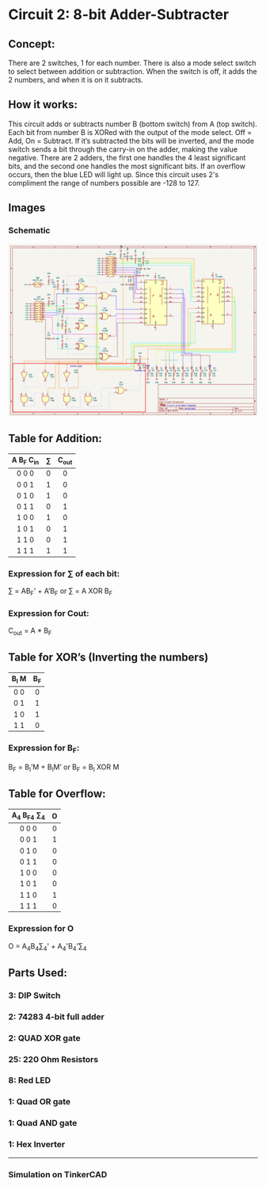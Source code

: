 # Circuit 2: 8-bit Adder-Subtracter 
## Concept:
There are 2 switches, 1 for each number. There is also a mode select switch to select between addition or subtraction. When the switch is off, it adds the 2 numbers, and when it is on it subtracts. 
## How it works:
This circuit adds or subtracts number B (bottom switch) from A (top switch). Each bit from number B is XORed with the output of the mode select. Off = Add, On = Subtract. If it’s subtracted the bits will be inverted, and the mode switch sends a bit through the carry-in on the adder, making the value negative. There are 2 adders, the first one handles the 4 least significant bits, and the second one handles the most significant bits. If an overflow occurs, then the blue LED will light up. Since this circuit uses 2's compliment the range of numbers possible are -128 to 127.

## Images
### Schematic
![Circuit 2 Schematic](Circuit_2_Schematic.png)

## Table for Addition:		
| A B<sub>F</sub> C<sub>in</sub> | ∑   | C<sub>out</sub> |	
| :----------: | :-: | :----: |
| 0 0 0	       | 0	 | 0      | 
| 0 0 1 	     | 1	 | 0	    |	
| 0 1 0        | 1   | 0	    |	
| 0 1 1        | 0	 | 1	    |
| 1 0 0	       | 1	 | 0      |
| 1 0 1        | 0	 | 1      |
| 1 1 0	       | 0   | 1      |
| 1 1 1        | 1   | 1      |

### Expression for ∑ of each bit:
∑ = AB<sub>F</sub>’ + A’B<sub>F</sub> or ∑ = A XOR B<sub>F</sub>

### Expression for Cout:
C<sub>out</sub> = A * B<sub>F</sub>

## Table for XOR’s (Inverting the numbers)
|B<sub>I</sub> M |	B<sub>F</sub> |
| :---: | :--: |
| 0	0   | 0    |
| 0 1   | 1    |
| 1 0   | 1    |
| 1 1   | 0    |

### Expression for B<sub>F</sub>: 
B<sub>F</sub> = B<sub>I</sub>’M + B<sub>I</sub>M’ or B<sub>F</sub> = B<sub>I</sub> XOR M

## Table for Overflow:	
| A<sub>4</sub> B<sub>F4</sub> ∑<sub>4</sub> | O |
| :----------: | :-: |
| 0 0 0	       | 0	 | 
| 0 0 1 	     | 1	 |
| 0 1 0        | 0   |
| 0 1 1        | 0	 |
| 1 0 0	       | 0	 |
| 1 0 1        | 0	 |
| 1 1 0	       | 1   |
| 1 1 1        | 0   |

### Expression for O
O = A<sub>4</sub>B<sub>4</sub>∑<sub>4</sub>' + A<sub>4</sub>'B<sub>4</sub>'∑<sub>4</sub>

## Parts Used:
### 3: DIP Switch
### 2: 74283 4-bit full adder
### 2: QUAD XOR gate
### 25: 220 Ohm Resistors
### 8: Red LED
### 1: Quad OR gate
### 1: Quad AND gate
### 1: Hex Inverter

***
### Simulation on TinkerCAD
